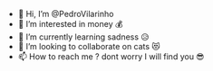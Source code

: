 - 👋 Hi, I’m @PedroVilarinho
- 👀 I’m interested in money 💰
- 🌱 I’m currently learning sadness 😥
- 💞️ I’m looking to collaborate on cats 😻
- 📫 How to reach me ? dont worry I will find you 😎




